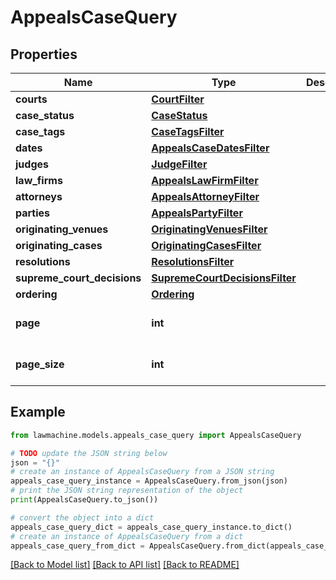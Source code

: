 # AppealsCaseQuery


## Properties

Name | Type | Description | Notes
------------ | ------------- | ------------- | -------------
**courts** | [**CourtFilter**](CourtFilter.md) |  | [optional] 
**case_status** | [**CaseStatus**](CaseStatus.md) |  | [optional] 
**case_tags** | [**CaseTagsFilter**](CaseTagsFilter.md) |  | [optional] 
**dates** | [**AppealsCaseDatesFilter**](AppealsCaseDatesFilter.md) |  | [optional] 
**judges** | [**JudgeFilter**](JudgeFilter.md) |  | [optional] 
**law_firms** | [**AppealsLawFirmFilter**](AppealsLawFirmFilter.md) |  | [optional] 
**attorneys** | [**AppealsAttorneyFilter**](AppealsAttorneyFilter.md) |  | [optional] 
**parties** | [**AppealsPartyFilter**](AppealsPartyFilter.md) |  | [optional] 
**originating_venues** | [**OriginatingVenuesFilter**](OriginatingVenuesFilter.md) |  | [optional] 
**originating_cases** | [**OriginatingCasesFilter**](OriginatingCasesFilter.md) |  | [optional] 
**resolutions** | [**ResolutionsFilter**](ResolutionsFilter.md) |  | [optional] 
**supreme_court_decisions** | [**SupremeCourtDecisionsFilter**](SupremeCourtDecisionsFilter.md) |  | [optional] 
**ordering** | [**Ordering**](Ordering.md) |  | [optional] 
**page** | **int** |  | [optional] [default to 1]
**page_size** | **int** |  | [optional] [default to 5]

## Example

```python
from lawmachine.models.appeals_case_query import AppealsCaseQuery

# TODO update the JSON string below
json = "{}"
# create an instance of AppealsCaseQuery from a JSON string
appeals_case_query_instance = AppealsCaseQuery.from_json(json)
# print the JSON string representation of the object
print(AppealsCaseQuery.to_json())

# convert the object into a dict
appeals_case_query_dict = appeals_case_query_instance.to_dict()
# create an instance of AppealsCaseQuery from a dict
appeals_case_query_from_dict = AppealsCaseQuery.from_dict(appeals_case_query_dict)
```
[[Back to Model list]](../README.md#documentation-for-models) [[Back to API list]](../README.md#documentation-for-api-endpoints) [[Back to README]](../README.md)


